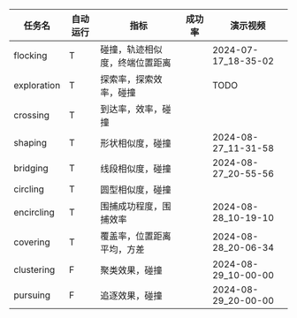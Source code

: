 | 任务名         | 自动运行 | 指标              | 成功率 | 演示视频                |
|-------------|------|-----------------|-----|---------------------|
| flocking    | T    | 碰撞，轨迹相似度，终端位置距离 |     | 2024-07-17_18-35-02 |
| exploration | T    | 探索率，探索效率，碰撞     |     | TODO                |
| crossing    | T    | 到达率，效率，碰撞       |     |                     |
| shaping     | T    | 形状相似度，碰撞        |     | 2024-08-27_11-31-58 |
| bridging    | T    | 线段相似度，碰撞        |     | 2024-08-27_20-55-56 |
| circling    | T    | 圆型相似度，碰撞        |     |                     |
| encircling  | T    | 围捕成功程度，围捕效率     |     | 2024-08-28_10-19-10 |
| covering    | T    | 覆盖率，位置距离平均，方差   |     | 2024-08-28_20-06-34 |
| clustering  | F    | 聚类效果，碰撞         |     | 2024-08-29_10-00-00 |
| pursuing    | F    | 追逐效果，碰撞         |     | 2024-08-29_20-00-00 |
